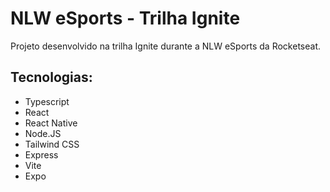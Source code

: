# NLW eSports - Trilha Ignite

Projeto desenvolvido na trilha Ignite durante a NLW eSports da Rocketseat.

## Tecnologias:

- Typescript
- React
- React Native
- Node.JS
- Tailwind CSS
- Express
- Vite
- Expo
